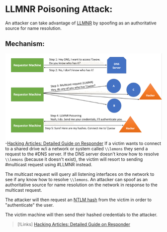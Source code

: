 
# LLMNR Poisoning Attack:
An attacker can take advantage of [LLMNR](/networking/protocols/LLMNR.md) by spoofing as an authoritative source for name resolution.

## Mechanism:
![](/cybersecurity/cybersecurity-pics/LLMNR-poisoning-1.png)
-[Hacking Articles: Detailed Guide on Responder](https://www.hackingarticles.in/a-detailed-guide-on-responder-llmnr-poisoning/)
If a victim wants to connect to a shared drive w/i a network or system called `\\lemons` they send a request to the #DNS server. If the DNS server doesn't know how to resolve `\\lemons` (because it doesn't exist), the victim will resort to sending #multicast request using #LLMNR instead.

The multicast request will query all listening interfaces on the network to see if any know how to resolve `\\lemons`. An attacker can spoof as an authoritative source for name resolution on the network in response to the multicast request.

The attacker will then request an [NTLM hash](/networking/protocols/NTLM.md) from the victim in order to "authenticate" the user.

The victim machine will then send their hashed credentials to the attacker.

>[!Links]
>[Hacking Articles: Detailed Guide on Responder](https://www.hackingarticles.in/a-detailed-guide-on-responder-llmnr-poisoning/)

